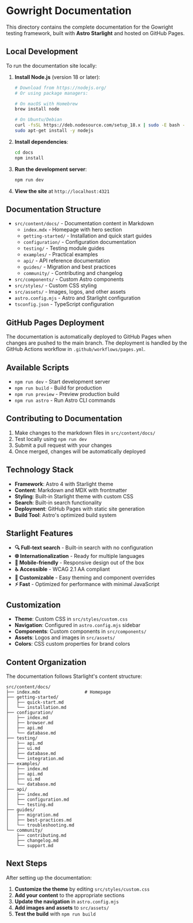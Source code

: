 # Gowright Documentation

This directory contains the complete documentation for the Gowright testing framework, built with **Astro Starlight** and hosted on GitHub Pages.

## Local Development

To run the documentation site locally:

1. **Install Node.js** (version 18 or later):
   ```bash
   # Download from https://nodejs.org/
   # Or using package managers:
   
   # On macOS with Homebrew
   brew install node
   
   # On Ubuntu/Debian
   curl -fsSL https://deb.nodesource.com/setup_18.x | sudo -E bash -
   sudo apt-get install -y nodejs
   ```

2. **Install dependencies**:
   ```bash
   cd docs
   npm install
   ```

3. **Run the development server**:
   ```bash
   npm run dev
   ```

4. **View the site** at `http://localhost:4321`

## Documentation Structure

- `src/content/docs/` - Documentation content in Markdown
  - `index.mdx` - Homepage with hero section
  - `getting-started/` - Installation and quick start guides
  - `configuration/` - Configuration documentation
  - `testing/` - Testing module guides
  - `examples/` - Practical examples
  - `api/` - API reference documentation
  - `guides/` - Migration and best practices
  - `community/` - Contributing and changelog
- `src/components/` - Custom Astro components
- `src/styles/` - Custom CSS styling
- `src/assets/` - Images, logos, and other assets
- `astro.config.mjs` - Astro and Starlight configuration
- `tsconfig.json` - TypeScript configuration

## GitHub Pages Deployment

The documentation is automatically deployed to GitHub Pages when changes are pushed to the main branch. The deployment is handled by the GitHub Actions workflow in `.github/workflows/pages.yml`.

## Available Scripts

- `npm run dev` - Start development server
- `npm run build` - Build for production
- `npm run preview` - Preview production build
- `npm run astro` - Run Astro CLI commands

## Contributing to Documentation

1. Make changes to the markdown files in `src/content/docs/`
2. Test locally using `npm run dev`
3. Submit a pull request with your changes
4. Once merged, changes will be automatically deployed

## Technology Stack

- **Framework**: Astro 4 with Starlight theme
- **Content**: Markdown and MDX with frontmatter
- **Styling**: Built-in Starlight theme with custom CSS
- **Search**: Built-in search functionality
- **Deployment**: GitHub Pages with static site generation
- **Build Tool**: Astro's optimized build system

## Starlight Features

- **🔍 Full-text search** - Built-in search with no configuration
- **🌐 Internationalization** - Ready for multiple languages
- **📱 Mobile-friendly** - Responsive design out of the box
- **♿ Accessible** - WCAG 2.1 AA compliant
- **🎨 Customizable** - Easy theming and component overrides
- **⚡ Fast** - Optimized for performance with minimal JavaScript

## Customization

- **Theme**: Custom CSS in `src/styles/custom.css`
- **Navigation**: Configured in `astro.config.mjs` sidebar
- **Components**: Custom components in `src/components/`
- **Assets**: Logos and images in `src/assets/`
- **Colors**: CSS custom properties for brand colors

## Content Organization

The documentation follows Starlight's content structure:

```
src/content/docs/
├── index.mdx                 # Homepage
├── getting-started/
│   ├── quick-start.md
│   └── installation.md
├── configuration/
│   ├── index.md
│   ├── browser.md
│   ├── api.md
│   └── database.md
├── testing/
│   ├── api.md
│   ├── ui.md
│   ├── database.md
│   └── integration.md
├── examples/
│   ├── index.md
│   ├── api.md
│   ├── ui.md
│   └── database.md
├── api/
│   ├── index.md
│   ├── configuration.md
│   └── testing.md
├── guides/
│   ├── migration.md
│   ├── best-practices.md
│   └── troubleshooting.md
└── community/
    ├── contributing.md
    ├── changelog.md
    └── support.md
```

## Next Steps

After setting up the documentation:

1. **Customize the theme** by editing `src/styles/custom.css`
2. **Add your content** to the appropriate sections
3. **Update the navigation** in `astro.config.mjs`
4. **Add images and assets** to `src/assets/`
5. **Test the build** with `npm run build`
